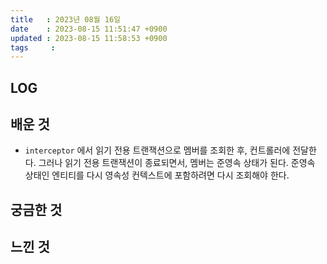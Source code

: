 ```yaml
---
title   : 2023년 08월 16일
date    : 2023-08-15 11:51:47 +0900
updated : 2023-08-15 11:58:53 +0900
tags     : 
---
```

## LOG

## 배운 것

- `interceptor` 에서 읽기 전용 트랜잭션으로 멤버를 조회한 후, 컨트롤러에 전달한다. 그러나 읽기 전용 트랜잭션이 종료되면서, 멤버는 준영속 상태가 된다. 준영속 상태인 엔티티를 다시 영속성 컨텍스트에 포함하려면 다시 조회해야 한다.

## 궁금한 것

## 느낀 것
